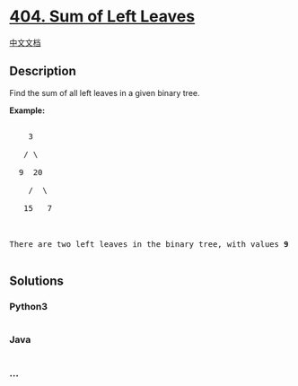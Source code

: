 # [404. Sum of Left Leaves](https://leetcode.com/problems/sum-of-left-leaves)

[中文文档](/solution/0400-0499/0404.Sum%20of%20Left%20Leaves/README.md)

## Description

<p>Find the sum of all left leaves in a given binary tree.</p>

<p><b>Example:</b>

<pre>

    3

   / \

  9  20

    /  \

   15   7



There are two left leaves in the binary tree, with values <b>9</b> and <b>15</b> respectively. Return <b>24</b>.

</pre>

</p>

## Solutions

<!-- tabs:start -->

### **Python3**

```python

```

### **Java**

```java

```

### **...**

```

```

<!-- tabs:end -->
